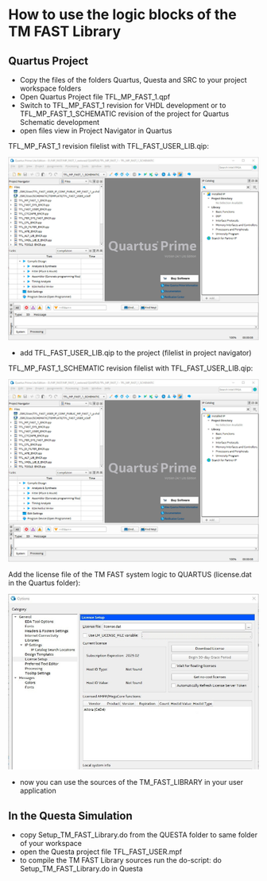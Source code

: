# How to use the logic blocks of the TM FAST Library

## Quartus Project

-	Copy the files of the folders Quartus, Questa and SRC to your project workspace folders
-	Open Quartus Project file TFL_MP_FAST_1.qpf
-	Switch to TFL_MP_FAST_1 revision for VHDL development or to TFL_MP_FAST_1_SCHEMATIC revision of the project for Quartus Schematic development
-	open files view in Project Navigator in Quartus

TFL_MP_FAST_1 revision filelist with TFL_FAST_USER_LIB.qip:

![alt text](picture1.jpg)

-	add TFL_FAST_USER_LIB.qip to the project (filelist in project navigator)

TFL_MP_FAST_1_SCHEMATIC revision filelist with TFL_FAST_USER_LIB.qip:

![alt text](picture2.jpg)

Add the license file of the TM FAST system logic to QUARTUS (license.dat in the Quartus folder):

![alt text](picture3.jpg)

-	now you can use the sources of the TM_FAST_LIBRARY in your user application


## In the Questa Simulation

-	copy Setup_TM_FAST_Library.do from the QUESTA folder to same folder of your workspace
-	open the Questa project file TFL_FAST_USER.mpf
-	to compile the TM FAST Library sources run the do-script: do Setup_TM_FAST_Library.do in Questa
